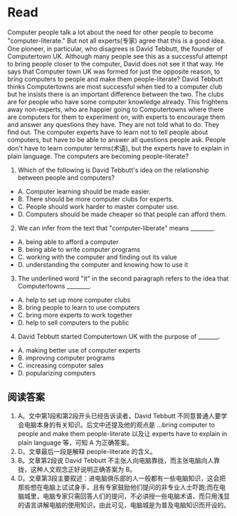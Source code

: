 # Read
Computer people talk a lot about the need for other people to become "computer-literate." But not all experts(专家) agree that this is a good idea.
One pioneer, in particular, who disagrees is David Tebbutt, the founder of Computertown UK. Although many people see this as a successful attempt to bring people closer to the computer, David does not see it that way. He says that Computer town UK was formed for just the opposite reason, to bring computers to people and make them people-literate?
David Tebbutt thinks Computertowns are most successful when tied to a computer club but he insists there is an important difference between the two. The clubs are for people who have some computer knowledge already. This frightens away non-experts, who are happier going to Computertowns where there are computers for them to experiment on, with experts to encourage them and answer any questions they have. They are not told what to do. They find out. The computer experts have to learn not to tell people about computers, but have to be able to answer all questions people ask. People don't have to learn computer terms(术语), but the experts have to explain in plain language. The computers are becoming people-literate?
1. Which of the following is David Tebbutt's idea on the relationship between people and computers?
 * A. Computer learning should be made easier.
 * B. There should be more computer clubs for experts.
 * C. People should work harder to master computer use.
 * D. Computers should be made cheaper so that people can afford them.
2. We can infer from the text that "computer-liberate" means ________.
 * A. being able to afford a computer
 * B. being able to write computer programs
 * C. working with the computer and finding out its value
 * D. understanding the computer and knowing how to use it
3. The underlined word "it" in the second paragraph refers to the idea that Computertowns ________.
 * A. help to set up more computer clubs
 * B. bring people to learn to use computers
 * C. bring more experts to work together
 * D. help to sell computers to the public
4. David Tebbutt started Computertown UK with the purpose of _______.
 * A. making better use of computer experts
 * B. improving computer programs
 * C. increasing computer sales
 * D. popularizing computers
## 阅读答案
1. A。文中第1段和第2段开头已经告诉读者，David Tebbutt 不同意普通人要学会电脑本身的有关知识。后文中还提及他的观点是 ...bring computer to people and make them people-literate 以及让 experts have to explain in plain language 等，可知 A 为正确答案。
2. D。文章最后一段是解释 people-literate 的含义。
3. B。文章第2段说 David Tebbutt 不主张人向电脑靠拢，而主张电脑向人靠拢，这种人文观念正好说明正确答案为 B。
4. D。文章第3段主要叙述：进电脑俱乐部的人一般都有一些电脑知识，这会把那些想在电脑上试试身手，且有专家鼓励他们提问的非专业人士吓跑;而在电脑城里，电脑专家只需回答人们的提问，不必讲授一些电脑术语，而只用浅显的语言讲解电脑的使用知识，由此可见，电脑城是为普及电脑知识而开设的。
